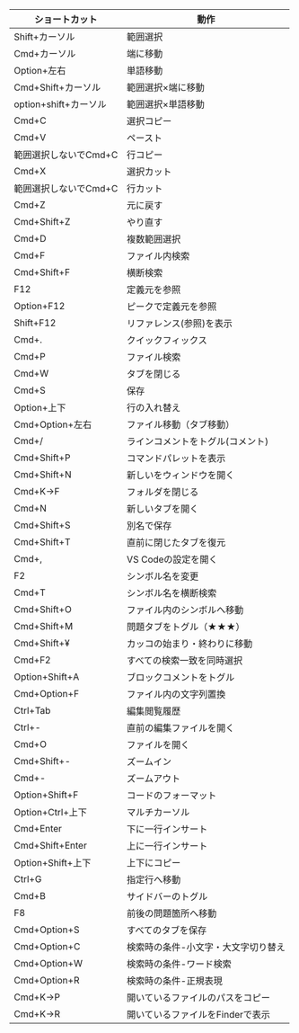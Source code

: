  | ショートカット | 動作 |
 | ---- | ---- |
 | Shift+カーソル | 範囲選択 |
 | Cmd+カーソル | 端に移動 |
 | Option+左右 | 単語移動 |
 | Cmd+Shift+カーソル | 範囲選択×端に移動 | 
 | option+shift+カーソル | 範囲選択×単語移動 | 
 | Cmd+C | 選択コピー | 
 | Cmd+V | ペースト | 
 | 範囲選択しないでCmd+C | 行コピー | 
 | Cmd+X | 選択カット | 
 | 範囲選択しないでCmd+C | 行カット | 
 | Cmd+Z | 元に戻す | 
 | Cmd+Shift+Z | やり直す | 
 | Cmd+D | 複数範囲選択 | 
 | Cmd+F | ファイル内検索 | 
 | Cmd+Shift+F | 横断検索 | 
 | F12 | 定義元を参照 | 
 | Option+F12 | ピークで定義元を参照 | 
 | Shift+F12 | リファレンス(参照)を表示 | 
 | Cmd+. | クイックフィックス | 
 | Cmd+P | ファイル検索 | 
 | Cmd+W | タブを閉じる | 
 | Cmd+S | 保存 | 
 | Option+上下 | 行の入れ替え | 
 | Cmd+Option+左右 | ファイル移動（タブ移動） | 
 | Cmd+/ | ラインコメントをトグル(コメント) | 
 | Cmd+Shift+P | コマンドパレットを表示 | 
 | Cmd+Shift+N | 新しいをウィンドウを開く | 
 | Cmd+K→F | フォルダを閉じる | 
 | Cmd+N | 新しいタブを開く | 
 | Cmd+Shift+S | 別名で保存 | 
 | Cmd+Shift+T | 直前に閉じたタブを復元 | 
 | Cmd+, | VS Codeの設定を開く | 
 | F2 | シンボル名を変更 | 
 | Cmd+T | シンボル名を横断検索 | 
 | Cmd+Shift+O | ファイル内のシンボルへ移動 | 
 | Cmd+Shift+M | 問題タブをトグル（★★★） | 
 | Cmd+Shift+¥ | カッコの始まり・終わりに移動 | 
 | Cmd+F2 | すべての検索一致を同時選択 | 
 | Option+Shift+A | ブロックコメントをトグル | 
 | Cmd+Option+F | ファイル内の文字列置換 | 
 | Ctrl+Tab | 編集閲覧履歴 | 
 | Ctrl+- | 直前の編集ファイルを開く | 
 | Cmd+O | ファイルを開く | 
 | Cmd+Shift+- | ズームイン | 
 | Cmd+- | ズームアウト | 
 | Option+Shift+F | コードのフォーマット | 
 | Option+Ctrl+上下 | マルチカーソル | 
 | Cmd+Enter | 下に一行インサート | 
 | Cmd+Shift+Enter | 上に一行インサート | 
 | Option+Shift+上下 | 上下にコピー | 
 | Ctrl+G | 指定行へ移動 | 
 | Cmd+B | サイドバーのトグル | 
 | F8 | 前後の問題箇所へ移動 | 
 | Cmd+Option+S | すべてのタブを保存 | 
 | Cmd+Option+C | 検索時の条件-小文字・大文字切り替え | 
 | Cmd+Option+W | 検索時の条件-ワード検索 | 
 | Cmd+Option+R | 検索時の条件-正規表現 | 
 | Cmd+K→P | 開いているファイルのパスをコピー | 
 | Cmd+K→R | 開いているファイルをFinderで表示  | 